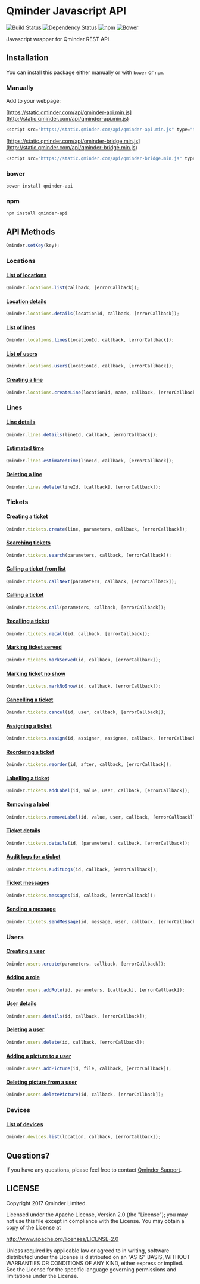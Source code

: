 # Qminder Javascript API
[![Build Status](https://travis-ci.org/Qminder/javascript-api.svg?branch=master)](https://travis-ci.org/Qminder/javascript-api) [![Dependency Status](https://gemnasium.com/Qminder/qminder-api.svg)](https://gemnasium.com/Qminder/qminder-api)
[![npm](https://img.shields.io/npm/v/qminder-api.svg)](https://www.npmjs.com/package/qminder-api)
[![Bower](https://img.shields.io/bower/v/qminder-api.svg)](http://bower.io/search/?q=qminder-api)

Javascript wrapper for Qminder REST API.

## Installation

You can install this package either manually or with `bower` or `npm`.

### Manually

Add to your webpage:

[https://static.qminder.com/api/qminder-api.min.js](http://static.qminder.com/api/qminder-api.min.js)
```js
<script src="https://static.qminder.com/api/qminder-api.min.js" type="text/javascript"></script>
```

[https://static.qminder.com/api/qminder-bridge.min.js](http://static.qminder.com/api/qminder-bridge.min.js)
```js
<script src="https://static.qminder.com/api/qminder-bridge.min.js" type="text/javascript"></script>
```

### bower

```shell
bower install qminder-api
```

### npm

```shell
npm install qminder-api
```

## API Methods

```js
Qminder.setKey(key);
```

### Locations

#### [List of locations](https://www.qminder.com/docs/api/locations/#list)
```js
Qminder.locations.list(callback, [errorCallback]);
```

#### [Location details](https://www.qminder.com/docs/api/locations/#details)
```js
Qminder.locations.details(locationId, callback, [errorCallback]);
```

#### [List of lines](https://www.qminder.com/docs/api/locations/#lines)
```js
Qminder.locations.lines(locationId, callback, [errorCallback]);
```

#### [List of users](https://www.qminder.com/docs/api/locations/#users)
```js
Qminder.locations.users(locationId, callback, [errorCallback]);
```

#### [Creating a line](https://www.qminder.com/docs/api/locations/#newline)
```js
Qminder.locations.createLine(locationId, name, callback, [errorCallback]);
```

### Lines

#### [Line details](https://www.qminder.com/docs/api/lines/#details)
```js
Qminder.lines.details(lineId, callback, [errorCallback]);
```

#### [Estimated time](https://www.qminder.com/docs/api/lines/#estimated-time-of-service)
```js
Qminder.lines.estimatedTime(lineId, callback, [errorCallback]);
```

#### [Deleting a line](https://www.qminder.com/docs/api/lines/#deleting)
```js
Qminder.lines.delete(lineId, [callback], [errorCallback]);
```


### Tickets

#### [Creating a ticket](https://www.qminder.com/docs/api/tickets/#creating)
```js
Qminder.tickets.create(line, parameters, callback, [errorCallback]);
```

#### [Searching tickets](https://www.qminder.com/docs/api/tickets/#search)
```js
Qminder.tickets.search(parameters, callback, [errorCallback]);
```

#### [Calling a ticket from list](https://www.qminder.com/docs/api/tickets/#calling-from-list)
```js
Qminder.tickets.callNext(parameters, callback, [errorCallback]);
```

#### [Calling a ticket](https://www.qminder.com/docs/api/tickets/#calling)
```js
Qminder.tickets.call(parameters, callback, [errorCallback]);
```

#### [Recalling a ticket](https://www.qminder.com/docs/api/tickets/#recalling)
```js
Qminder.tickets.recall(id, callback, [errorCallback]);
```

#### [Marking ticket served](https://www.qminder.com/docs/api/tickets/#marking-served)
```js
Qminder.tickets.markServed(id, callback, [errorCallback]);
```

#### [Marking ticket no show](https://www.qminder.com/docs/api/tickets/#marking-noshow)
```js
Qminder.tickets.markNoShow(id, callback, [errorCallback]);
```

#### [Cancelling a ticket](https://www.qminder.com/docs/api/tickets/#cancelling)
```js
Qminder.tickets.cancel(id, user, callback, [errorCallback]);
```

#### [Assigning a ticket](https://www.qminder.com/docs/api/tickets/#assigning)
```js
Qminder.tickets.assign(id, assigner, assignee, callback, [errorCallback]);
```

#### [Reordering a ticket](https://www.qminder.com/docs/api/tickets/#reordering)
```js
Qminder.tickets.reorder(id, after, callback, [errorCallback]);
```

#### [Labelling a ticket](https://www.qminder.com/docs/api/tickets/#labelling)
```js
Qminder.tickets.addLabel(id, value, user, callback, [errorCallback]);
```

#### [Removing a label](https://www.qminder.com/docs/api/tickets/#removing-label)
```js
Qminder.tickets.removeLabel(id, value, user, callback, [errorCallback]);
```

#### [Ticket details](https://www.qminder.com/docs/api/tickets/#details)
```js
Qminder.tickets.details(id, [parameters], callback, [errorCallback]);
```

#### [Audit logs for a ticket](https://www.qminder.com/docs/api/tickets/#auditlogs)
```js
Qminder.tickets.auditLogs(id, callback, [errorCallback]);
```

#### [Ticket messages](https://www.qminder.com/docs/api/tickets/#messages)
```js
Qminder.tickets.messages(id, callback, [errorCallback]);
```

#### [Sending a message](https://www.qminder.com/docs/api/tickets/#sendingsms)
```js
Qminder.tickets.sendMessage(id, message, user, callback, [errorCallback]);
```

### Users

#### [Creating a user](https://www.qminder.com/docs/api/users/#creating)
```js
Qminder.users.create(parameters, callback, [errorCallback]);
```

#### [Adding a role](https://www.qminder.com/docs/api/users/#adding-role)
```js
Qminder.users.addRole(id, parameters, [callback], [errorCallback]);
```

#### [User details](http://www.qminder.com/docs/api/users/#details)
```js
Qminder.users.details(id, callback, [errorCallback]);
```

#### [Deleting a user](http://www.qminder.com/docs/api/users/#deleting)
```js
Qminder.users.delete(id, callback, [errorCallback]);
```

#### [Adding a picture to a user](http://www.qminder.com/docs/api/users/#pictureadding)
```js
Qminder.users.addPicture(id, file, callback, [errorCallback]);
```

#### [Deleting picture from a user](http://www.qminder.com/docs/api/users/#picturedeleting)
```js
Qminder.users.deletePicture(id, callback, [errorCallback]);
```

### Devices

#### [List of devices](https://www.qminder.com/docs/api/devices/)
```js
Qminder.devices.list(location, callback, [errorCallback]);
```

## Questions?

If you have any questions, please feel free to contact
[Qminder Support](mailto:support@qminderapp.com).


## LICENSE

Copyright 2017 Qminder Limited.

Licensed under the Apache License, Version 2.0 (the "License");
you may not use this file except in compliance with the License.
You may obtain a copy of the License at

<http://www.apache.org/licenses/LICENSE-2.0>

Unless required by applicable law or agreed to in writing, software
distributed under the License is distributed on an "AS IS" BASIS,
WITHOUT WARRANTIES OR CONDITIONS OF ANY KIND, either express or implied.
See the License for the specific language governing permissions and
limitations under the License.

